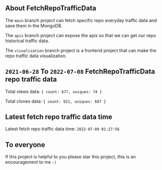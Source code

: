 ## About FetchRepoTrafficData

The `main` branch project can fetch specific repo everyday traffic data and save them in the MongoDB.

The `apis` branch project can expose the apis so that we can get our repo historical traffic data.

The `visualization` branch project is a frontend project that can make the repo traffic data visualization.

## `2021-06-28` To `2022-07-08` FetchRepoTrafficData repo traffic data

Total views data: `{ count: 677, uniques: 74 }`

Total clones data: `{ count: 921, uniques: 687 }`

## Latest fetch repo traffic data time

Latest fetch repo traffic data time: `2022-07-09 01:27:56`

## To everyone

If this project is helpful to you please star this project, this is an encouragement to me `:)`



